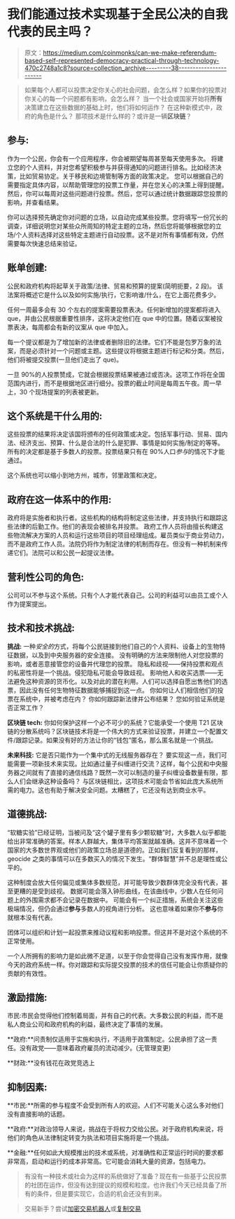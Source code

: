 # 我们能通过技术实现基于全民公决的自我代表的民主吗？

> 原文：<https://medium.com/coinmonks/can-we-make-referendum-based-self-represented-democracy-practical-through-technology-470c2748a1c8?source=collection_archive---------38----------------------->

> 如果每个人都可以投票决定你关心的社会问题，会怎么样？如果你的投票对你关心的每一个问题都有影响，会怎么样？
> 当一个社会或国家开始将**所有**决策建立在这些数据的基础上时，他们将如何运作？
> 在这种新模式中，政府的角色是什么？
> 那项技术是什么样的？或许是一辆**区块链**？

## 参与:

作为一个公民，你会有一个应用程序，你会被期望每周甚至每天使用多次。
将建立您的个人资料，并对您希望积极参与并获得通知的问题进行排名。比如经济决策，比如贸易协定。关于移民和边境管制等方面的政策决定。
您可以根据自己的需要指定具体内容，以帮助管理您的投票工作量，并在您关心的决策上得到提醒。然后，你可以每周对这些问题进行投票。然后，您可以通过统计数据跟踪您投票的影响，并查看结果。

你可以选择预先确定你对问题的立场，以自动完成某些投票。您将填写一份冗长的调查，详细说明您对某些众所周知的特定主题的立场，然后您将能够根据您的立场/个人资料选择对这些特定主题进行自动投票。这不是对所有事情都有效，仍然需要每次快速总结来验证。

## 账单创建:

公民和政府机构将起草关于政策/法律、贸易和预算的提案(简明扼要，2 段)。
该法案将概述它是什么以及如何实施/执行，它影响谁/什么，在它上面花费多少。

任何一周最多会有 30 个左右的提案需要投票表决。任何新增加的提案都将进入 que，并由公民根据重要性排序，这将决定他们在 que 中的位置。随着议案被投票表决，每周都会有新的议案从 que 中加入。

每一个提议都是为了增加新的法律或者删除旧的法律。它们不能是包罗万象的法案，而是必须针对一个问题或主题。这些提议将根据主题进行标记和分类。然后，他们将被提交投票(一旦他们走出了 que)。

一旦 90%的人投票赞成，它就会根据投票结果被通过或否决。这项工作将在全国范围内进行，而不是根据地区进行细分。投票的截止时间是每周五午夜。周一早上，30 个现场提案的列表被更新。

## 这个系统是干什么用的:

这些投票的结果将决定该国将颁布的任何政策或决定。包括军事行动、贸易、国内法、经济支出、预算、什么是合法的什么是犯罪、事情是如何实施/制定的等等。所有的决定都是基于多数人的投票。投票结果只有在 90%人口*参与*的情况下才能通过。

这个系统也可以缩小到地方州，城市，邻里政策和决定。

## 政府在这一体系中的作用:

政府将是实施者和执行者。这些机构的结构将制定这些法律，并支持执行和跟踪这些法律的后勤工作。他们的表现会被排名并投票。
政府工作人员将由擅长构建这些物流解决方案的人员和运行这些项目的项目经理组成。雇员类似于商业劳动力，而不是政府工作人员。法院仍将作为制定法律的机制而存在。但没有一种机制来传递它们。法院可以和公民一起提议法律。

## 营利性公司的角色:

公司可以不参与这个系统。只有个人才能代表自己。公司的利益可以由员工或个人作为提案提出。

## 技术和技术挑战:

**挑战:** 一种*安全的*方式，将每个公民链接到他们自己的个人资料、设备上的生物特征数据，以及到中央服务器的安全连接。
没有明确的方法来限制他人对您投票的影响，或者恶意接管您的设备并代理您的投票。
隐私和歧视——保持投票和观点的私密性将是一个挑战。侵犯隐私可能会导致歧视。
影响他人和收买选票——无法避免这种资源的货币化。以及对此的潜在利用。人们可以选择自愿出售他们的选票，因此没有任何生物特征数据能够捕捉到这一点。
你如何让人们相信他们的投票在系统中，并被考虑在内？
你如何跟踪新法律并公布结果？
您如何验证系统是否正常工作？

**区块链 tech:**
你如何保护这样一个必不可少的系统？它能承受一个使用 T21 区块链的分散系统吗？区块链技术将是一个伟大的方式来验证投票，并建立一个配置文件/跟踪记录。如果没有好的方法让你的“钱包”匿名，那么匿名就是一个挑战。

**未来科技:**
它是否只能作为一个集中式的无线服务器存在？
要实现这一点，我们可能需要一项新技术来实现。比如通过量子纠缠进行交流？这样，每个公民和中央服务器之间就有了直接的通信线路？既然一次可以制造的量子纠缠设备数量有限，那么人们会继承这种设备吗？
与区块链相比，这项技术可能会节省如此庞大系统所需的电力。这也有助于解决安全问题。太糟糕了，它还没有达到商业水平。

## 道德挑战:

“软糖实验”已经证明，当被问及“这个罐子里有多少颗软糖”时，大多数人似乎都能给出非常准确的答案。样本人群越大，集体平均答案就越准确。这并不意味着一个国家的大多数世界观或他们的政策立场总是道德的。正如我们反复看到的那样，geocide 之类的事情可以在多数买入的情况下发生。“群体智慧”并不总是理性或公平的。

这种制度会放大任何偏见或集体多数规范，并可能导致少数群体完全没有代表，甚至更糟的是受到歧视。
数据可能会落入钟形曲线，在该曲线中，少数人在任何问题上的外围需求都不会记录在数据中。
可能会有一个纠正措施，系统会关注这些极端情况，但仍会通过**参与**多数人的视角进行分析。
这也意味着如果你不**参与**你就根本没有代表。

团体可以组织和计划一起投票来推动议程和影响投票。但这并不是对这个系统的不正常使用。

一个人所拥有的影响力是如此微不足道，以至于你会觉得自己没有发挥作用，就像今天的政府系统一样。你对跟踪和实际提交投票的技术的信任可能会让你质疑你的贡献的有效性。

## 激励措施:

市民:市民会觉得他们控制着局面，并有自己的代表。大多数公民的利益，而不是私人商业公司和政府机构的利益，最终决定了事情的发展。

**政府:**问责制仅适用于实施和执行，不适用于政策制定。公民承担了这一责任。没有政党——意味着政府雇员的流动减少。(无管理变更)

**财政:**没有钱花在政党竞选上

## 抑制因素:

**市民:**所需的参与程度不会受到所有人的欢迎。人们不可能关心这么多对他们没有直接影响的话题。

**政府:**对政治领导人来说，挑战在于将权力交给公民。对于政府机构来说，将他们的角色从法律制定转变为执法和项目实施将是一个挑战。

**金融:**任何如此大规模推出的技术或系统，对准确性和正常运行时间的要求都非常高，启动和运行的成本非常高。它可能会消耗大量的资源，包括电力。

> 有没有一种技术或社会为这样的系统做好了准备？现在有一些基于公民投票的社团在运作，但没有达到提议的规模和粒度。也许我们今天已经具备了所有的条件，但是要实现它，合适的机会还没有到来。

> 交易新手？尝试[加密交易机器人](/coinmonks/crypto-trading-bot-c2ffce8acb2a)或[复制交易](/coinmonks/top-10-crypto-copy-trading-platforms-for-beginners-d0c37c7d698c)